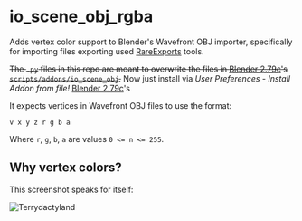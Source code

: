 # io_scene_obj_rgba

Adds vertex color support to Blender's Wavefront OBJ importer, specifically for importing files exporting used [RareExports](https://github.com/RareExports) tools.

~~The `.py` files in this repo are meant to overwrite the files in [Blender 2.79c](https://download.blender.org/release/Blender2.79/latest/)'s `scripts/addons/io_scene_obj`.~~
Now just install via *User Preferences - Install Addon from file!*
[Blender 2.79c](https://download.blender.org/release/Blender2.79/latest/)'s

It expects vertices in Wavefront OBJ files to use the format:
```
v x y z r g b a
```

Where `r`, `g`, `b`, `a` are values `0 <= n <= 255`.

## Why vertex colors?

This screenshot speaks for itself:

![Terrydactyland](why-vertex-colors.jpg)
